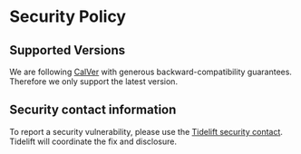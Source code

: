 # Security Policy

## Supported Versions

We are following [CalVer](https://calver.org) with generous backward-compatibility guarantees. Therefore we only support the latest version.


## Security contact information

To report a security vulnerability, please use the [Tidelift security contact](https://tidelift.com/security).
Tidelift will coordinate the fix and disclosure.
